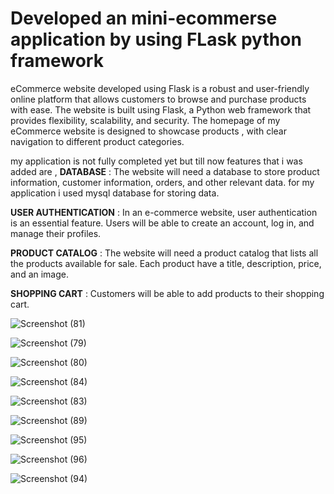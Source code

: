 # Developed an mini-ecommerse application by using FLask python framework


eCommerce website developed using Flask is a robust and user-friendly online platform that allows customers to browse and purchase products with ease. The website is built using Flask, a Python web framework that provides flexibility, scalability, and security.
The homepage of my eCommerce website is designed to showcase products , with clear navigation to different product categories.

my application is not fully completed yet but till now features that i was added are ,
**DATABASE** : The website will need a database to store product information, customer information, orders, and other relevant data.
for my application i used mysql database for storing data.

**USER AUTHENTICATION** : In an e-commerce website, user authentication is an essential feature. Users will be able to create an account, log in, and manage their profiles.

**PRODUCT CATALOG** : The website will need a product catalog that lists all the products available for sale. Each product have a title, description, price, and an image.

**SHOPPING CART** : Customers will be able to add products to their shopping cart.

![Screenshot (81)](https://user-images.githubusercontent.com/110908237/228554523-0a12bb5c-a392-437b-a0ef-a9c69398b422.png)

![Screenshot (79)](https://user-images.githubusercontent.com/110908237/228554591-567ff7c4-87ea-4486-89ba-415bd08f32a5.png)

![Screenshot (80)](https://user-images.githubusercontent.com/110908237/228554621-324654d8-03bf-4eed-bdd3-96feb7a9a1c8.png)

![Screenshot (84)](https://user-images.githubusercontent.com/110908237/228554692-f50f6523-64cd-4e35-bef0-65bbb9a0c087.png)

![Screenshot (83)](https://user-images.githubusercontent.com/110908237/228554720-bafbf9a6-060f-403f-a3d5-3ecd0d35e933.png)

![Screenshot (89)](https://user-images.githubusercontent.com/110908237/228554767-6c8e1142-b996-489b-a1e0-518381c35334.png)

![Screenshot (95)](https://user-images.githubusercontent.com/110908237/228554807-6daf9fab-02cb-4958-b654-455e4f9088a0.png)

![Screenshot (96)](https://user-images.githubusercontent.com/110908237/228554844-201cbd4c-f480-42c6-b583-6926b733f3cd.png)

![Screenshot (94)](https://user-images.githubusercontent.com/110908237/228554865-3575cb92-568c-4b5f-aa13-8bf2521dba9e.png)
